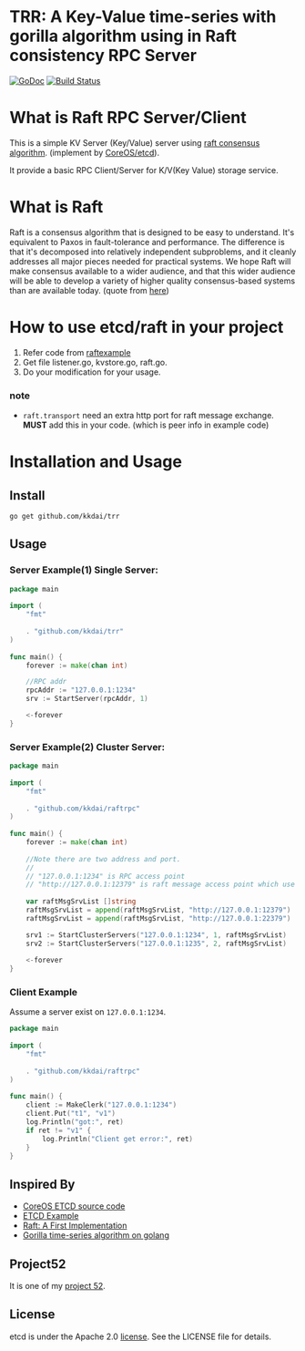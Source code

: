 TRR: A Key-Value time-series with gorilla algorithm using in Raft consistency RPC Server
==============

[![GoDoc](https://godoc.org/github.com/kkdai/trr?status.svg)](https://godoc.org/github.com/kkdai/trr)  [![Build Status](https://travis-ci.org/kkdai/trr.svg?branch=master)](https://travis-ci.org/kkdai/trr)



What is Raft RPC Server/Client
=============

This is a simple KV Server (Key/Value) server using [raft consensus algorithm](https://github.com/coreos/etcd). (implement by [CoreOS/etcd](https://github.com/coreos/etcd)).

It provide a basic RPC Client/Server for K/V(Key Value) storage service.

What is Raft
=============

Raft is a consensus algorithm that is designed to be easy to understand. It's equivalent to Paxos in fault-tolerance and performance. The difference is that it's decomposed into relatively independent subproblems, and it cleanly addresses all major pieces needed for practical systems. We hope Raft will make consensus available to a wider audience, and that this wider audience will be able to develop a variety of higher quality consensus-based systems than are available today. (quote from [here](https://raft.github.io/))

How to use etcd/raft in your project
=============

1. Refer code from [raftexample](https://github.com/coreos/etcd/tree/master/contrib/raftexample)
2. Get file listener.go, kvstore.go, raft.go. 
3. Do your modification for your usage.

### note
- `raft.transport` need an extra http port for raft message exchange. **MUST** add this in your code. (which is peer info in example code)


Installation and Usage
=============


Install
---------------
```
go get github.com/kkdai/trr
```

Usage
---------------

### Server Example(1) Single Server:

```go
package main
    
import (
	"fmt"
    
	. "github.com/kkdai/trr"
)
    
func main() {
	forever := make(chan int)

	//RPC addr
	rpcAddr := "127.0.0.1:1234"
	srv := StartServer(rpcAddr, 1)

	<-forever
}
```

### Server Example(2) Cluster Server:

```go
package main
    
import (
	"fmt"
    
	. "github.com/kkdai/raftrpc"
)
    
func main() {
	forever := make(chan int)
	
	//Note there are two address and port.
	//
	// "127.0.0.1:1234" is RPC access point
	// "http://127.0.0.1:12379" is raft message access point which use http
	
	var raftMsgSrvList []string
	raftMsgSrvList = append(raftMsgSrvList, "http://127.0.0.1:12379")
	raftMsgSrvList = append(raftMsgSrvList, "http://127.0.0.1:22379")

	srv1 := StartClusterServers("127.0.0.1:1234", 1, raftMsgSrvList)
	srv2 := StartClusterServers("127.0.0.1:1235", 2, raftMsgSrvList)
	
	<-forever
}
```

### Client Example

Assume a server exist on `127.0.0.1:1234`.


```go
package main
    
import (
	"fmt"
    
	. "github.com/kkdai/raftrpc"
)
    
func main() {
	client := MakeClerk("127.0.0.1:1234")
	client.Put("t1", "v1")
	log.Println("got:", ret)
	if ret != "v1" {
		log.Println("Client get error:", ret)
	}
}	
```

Inspired By
---------------
- [CoreOS ETCD source code](https://github.com/coreos/etcd)
- [ETCD Example](https://github.com/coreos/etcd/tree/master/contrib/raftexample)
- [Raft: A First Implementation](http://otm.github.io/2015/05/raft-a-first-implementation/)
- [Gorilla time-series algorithm on golang](https://github.com/dgryski/go-tsz)

Project52
---------------

It is one of my [project 52](https://github.com/kkdai/project52).


License
---------------

etcd is under the Apache 2.0 [license](LICENSE). See the LICENSE file for details.